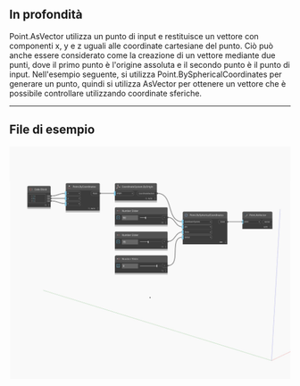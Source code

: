 ## In profondità
Point.AsVector utilizza un punto di input e restituisce un vettore con componenti x, y e z uguali alle coordinate cartesiane del punto. Ciò può anche essere considerato come la creazione di un vettore mediante due punti, dove il primo punto è l'origine assoluta e il secondo punto è il punto di input. Nell'esempio seguente, si utilizza Point.BySphericalCoordinates per generare un punto, quindi si utilizza AsVector per ottenere un vettore che è possibile controllare utilizzando coordinate sferiche.
___
## File di esempio

![AsVector](./Autodesk.DesignScript.Geometry.Point.AsVector_img.jpg)

